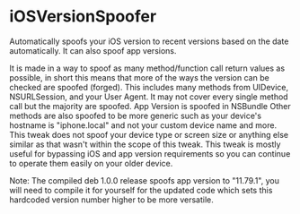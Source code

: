 # iOSVersionSpoofer
 Automatically spoofs your iOS version to recent versions based on the date automatically. It can also spoof app versions.

 It is made in a way to spoof as many method/function call return values as possible, in short this means that more of the ways the version can be checked are spoofed (forged).
 This includes many methods from UIDevice, NSURLSession, and your User Agent.
 It may not cover every single method call but the majority are spoofed.
 App Version is spoofed in NSBundle
 Other methods are also spoofed to be more generic such as your device's hostname is "iphone.local" and not your custom device name and more.
 This tweak does not spoof your device type or screen size or anything else similar as that wasn't within the scope of this tweak.
 This tweak is mostly useful for bypassing iOS and app version requirements so you can continue to operate them easily on your older device.

 Note: The compiled deb 1.0.0 release spoofs app version to "11.79.1", you will need to compile it for yourself for the updated code which sets this hardcoded version number higher to be more versatile.
